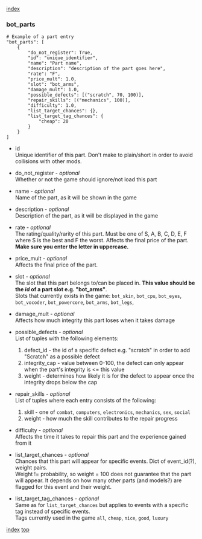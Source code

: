 [index](../README.md#index)
### bot_parts
```
# Example of a part entry
"bot_parts": [
    {
        "do_not_register": True,
        "id": "unique_identifier",
        "name": "Part name",
        "description": "description of the part goes here",
        "rate": "F",
        "price_mult": 1.0,
        "slot": "bot_arms",
        "damage_mult": 1.0,
        "possible_defects": [("scratch", 70, 100)],
        "repair_skills": [("mechanics", 100)],
        "difficulty": 1.0,
        "list_target_chances": {},
        "list_target_tag_chances": {
            "cheap": 20
        }
    }
]
```

- id\
Unique identifier of this part. Don't make to plain/short in order to avoid collisions with other mods.

- do_not_register - _optional_\
Whether or not the game should ignore/not load this part

- name - _optional_\
Name of the part, as it will be shown in the game

- description - _optional_\
Description of the part, as it will be displayed in the game

- rate - _optional_\
The rating/quality/rarity of this part. Must be one of S, A, B, C, D, E, F where S is the best and F the worst. Affects the final price of the part.\
__Make sure you enter the letter in uppercase.__ 

- price_mult - _optional_\
Affects the final price of the part.

- slot - _optional_\
The slot that this part belongs to/can be placed in. __This value should be the *id* of a part slot e.g. "bot_arms"__.\
Slots that currently exists in the game: `bot_skin`, `bot_cpu`, `bot_eyes`, `bot_vocoder`, `bot_powercore`, `bot_arms`, `bot_legs`,

- damage_mult - _optional_\
Affects how much integrity this part loses when it takes damage

- possible_defects - _optional_\
List of tuples with the following elements:
  1. defect_id - the id of a specific defect e.g. "scratch" in order to add "Scratch" as a possible defect
  2. integrity_cap - value between 0-100, the defect can only appear when the part's integrity is <= this value
  3. weight - determines how likely it is for the defect to appear once the integrity drops below the cap

- repair_skills - _optional_\
List of tuples where each entry consists of the following:
  1. skill - one of `combat`, `computers`, `electronics`, `mechanics`, `sex`, `social`
  2. weight - how much the skill contributes to the repair progress
 
 - difficulty - _optional_\
 Affects the time it takes to repair this part and the experience gained from it
 
 - list_target_chances - _optional_\
 Chances that this part will appear for specific events. Dict of event_id(?), weight pairs.\
 Weight != probability, so weight = 100 does not guarantee that the part will appear. It depends on how many other parts (and models?) are flagged for this event and their weight.

- list_target_tag_chances - _optional_\
Same as for `list_target_chances` but applies to events with a specific tag instead of specific events.\
Tags currently used in the game `all`, `cheap`, `nice`, `good`, `luxury`

[index](../README.md#index) [top](#bot_parts)
